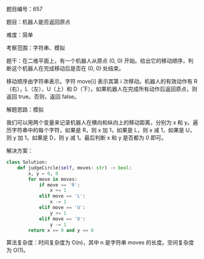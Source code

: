 题目编号：657

题目：机器人能否返回原点

难度：简单

考察范围：字符串、模拟

题干：在二维平面上，有一个机器人从原点 (0, 0) 开始。给出它的移动顺序，判断这个机器人在完成移动后是否在 (0, 0) 处结束。

移动顺序由字符串表示。字符 move[i] 表示其第 i 次移动。机器人的有效动作有 R（右），L（左），U（上）和 D（下）。如果机器人在完成所有动作后返回原点，则返回 true。否则，返回 false。

解题思路：模拟

我们可以用两个变量来记录机器人在横向和纵向上的移动距离，分别为 x 和 y。遍历字符串中的每个字符，如果是 R，则 x 加 1，如果是 L，则 x 减 1，如果是 U，则 y 加 1，如果是 D，则 y 减 1。最后判断 x 和 y 是否都为 0 即可。

解决方案：

```python
class Solution:
    def judgeCircle(self, moves: str) -> bool:
        x, y = 0, 0
        for move in moves:
            if move == 'R':
                x += 1
            elif move == 'L':
                x -= 1
            elif move == 'U':
                y += 1
            elif move == 'D':
                y -= 1
        return x == 0 and y == 0
```

算法复杂度：时间复杂度为 O(n)，其中 n 是字符串 moves 的长度。空间复杂度为 O(1)。